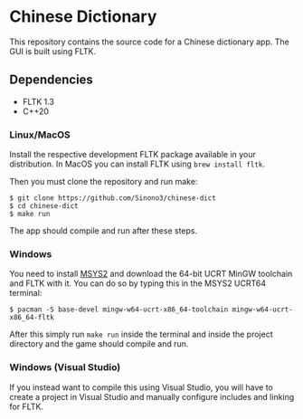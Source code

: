 # Chinese Dictionary

This repository contains the source code for a Chinese dictionary app.
The GUI is built using FLTK.

## Dependencies

- FLTK 1.3
- C++20

### Linux/MacOS

Install the respective development FLTK package available in your distribution.
In MacOS you can install FLTK using `brew install fltk`.

Then you must clone the repository and run make:

```
$ git clone https://github.com/Sinono3/chinese-dict
$ cd chinese-dict
$ make run
```

The app should compile and run after these steps.

### Windows

You need to install [MSYS2](https://www.msys2.org/) and download the 64-bit UCRT MinGW toolchain and FLTK with it.
You can do so by typing this in the MSYS2 UCRT64 terminal:

```
$ pacman -S base-devel mingw-w64-ucrt-x86_64-toolchain mingw-w64-ucrt-x86_64-fltk
```

After this simply run `make run` inside the terminal and inside the project directory and the game should compile and run.

### Windows (Visual Studio)

If you instead want to compile this using Visual Studio, you will have to create a project in Visual Studio and manually configure includes and linking for FLTK.
